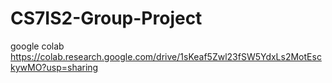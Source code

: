 # CS7IS2-Group-Project


google colab
https://colab.research.google.com/drive/1sKeaf5Zwl23fSW5YdxLs2MotEsckywMO?usp=sharing

